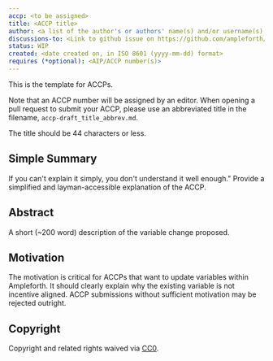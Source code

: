 ```yaml
---
accp: <to be assigned>
title: <ACCP title>
author: <a list of the author's or authors' name(s) and/or username(s), or name(s) and email(s), e.g. (use with the parentheses or triangular brackets): FirstName LastName (@GitHubUsername), FirstName LastName <foo@bar.com>, FirstName (@GitHubUsername) and GitHubUsername (@GitHubUsername)>
discussions-to: <Link to github issue on https://github.com/ampleforth/AIPs/issues>
status: WIP
created: <date created on, in ISO 8601 (yyyy-mm-dd) format>
requires (*optional): <AIP/ACCP number(s)>
---
```


<!--You can leave these HTML comments in your merged ACCP and delete the visible duplicate text guides, they will not appear and may be helpful to refer to if you edit it again. This is the suggested template for new ACCPs. Note that an ACCP number will be assigned by an editor. When opening a pull request to submit your ACCP, please use an abbreviated title in the filename, `accp-draft_title_abbrev.md`. The title should be 44 characters or less.-->
This is the template for ACCPs.

Note that an ACCP number will be assigned by an editor. When opening a pull request to submit your ACCP, please use an abbreviated title in the filename, `accp-draft_title_abbrev.md`.

The title should be 44 characters or less.

## Simple Summary
<!--"If you can't explain it simply, you don't understand it well enough." Provide a simplified and layman-accessible explanation of the ACCP.-->
If you can't explain it simply, you don't understand it well enough." Provide a simplified and layman-accessible explanation of the ACCP.

## Abstract
<!--A short (~200 word) description of the variable change proposed.-->
A short (~200 word) description of the variable change proposed.

## Motivation
<!--The motivation is critical for ACCPs that want to update variables within Ampleforth. It should clearly explain why the existing variable is not incentive aligned. ACCP submissions without sufficient motivation may be rejected outright.-->
The motivation is critical for ACCPs that want to update variables within Ampleforth. It should clearly explain why the existing variable is not incentive aligned. ACCP submissions without sufficient motivation may be rejected outright.

## Copyright
Copyright and related rights waived via [CC0](https://creativecommons.org/publicdomain/zero/1.0/).
